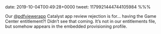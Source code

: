 date: 2019-10-04T00:49:28+0000
tweet: 1179921444744105984
%%%

Our [@pdfviewerapp](https://twitter.com/pdfviewerapp) Catalyst app review rejection is for… having the Game Center entitlement?! Didn’t see that coming. It’s not in our entitlements file, but somehow appears in the embedded provisioning profile.
